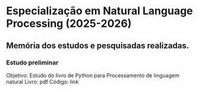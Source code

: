# Especialização em Natural Language Processing (2025-2026)

## Memória dos estudos e pesquisadas realizadas.

### Estudo preliminar
Objetivo: Estudo do livro de Python para Processamento de linguagem natural
Livro: pdf
Código: link

